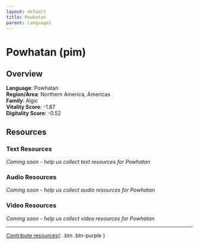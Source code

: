 ```yaml
---
layout: default
title: Powhatan
parent: Languages
---
```


# Powhatan (pim)

## Overview

**Language**: Powhatan  
**Region/Area**: Northern America, Americas  
**Family**: Algic  
**Vitality Score**: -1.87  
**Digitality Score**: -0.52  

## Resources

### Text Resources
*Coming soon - help us collect text resources for Powhatan*

### Audio Resources
*Coming soon - help us collect audio resources for Powhatan*

### Video Resources
*Coming soon - help us collect video resources for Powhatan*

---

[Contribute resources](https://fairtrain.github.io/){: .btn .btn-purple }
